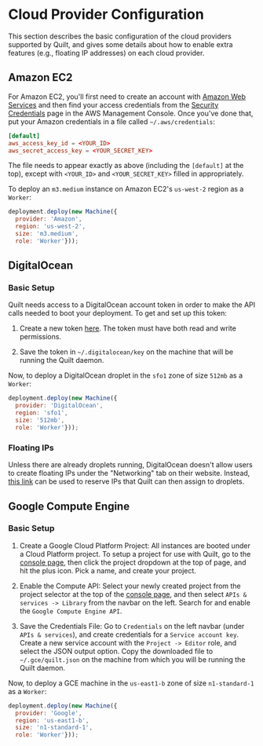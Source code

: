 # Cloud Provider Configuration

This section describes the basic configuration of the cloud providers supported
by Quilt, and gives some details about how to enable extra features (e.g.,
floating IP addresses) on each cloud provider.

## Amazon EC2

For Amazon EC2, you'll first need to create an account with [Amazon Web
Services](https://aws.amazon.com/ec2/) and then find your access credentials
from the [Security Credentials](https://console.aws.amazon.com/iam/home?#security_credential)
page in the AWS Management Console. Once you've done that, put your Amazon
credentials in a file called `~/.aws/credentials`:

```conf
[default]
aws_access_key_id = <YOUR_ID>
aws_secret_access_key = <YOUR_SECRET_KEY>
```

The file needs to appear exactly as above (including the `[default]` at the
top), except with `<YOUR_ID>` and `<YOUR_SECRET_KEY>` filled in appropriately.

To deploy an `m3.medium` instance on Amazon EC2's `us-west-2` region as a
`Worker`:

```javascript
deployment.deploy(new Machine({
  provider: 'Amazon',
  region: 'us-west-2',
  size: 'm3.medium',
  role: 'Worker'}));
```

## DigitalOcean

### Basic Setup

Quilt needs access to a DigitalOcean account token in order to make the API
calls needed to boot your deployment. To get and set up this token:

1. Create a new token [here](https://cloud.digitalocean.com/settings/api/tokens).
   The token must have both read and write permissions.

2. Save the token in `~/.digitalocean/key` on the machine that will be running
   the Quilt daemon.

Now, to deploy a DigitalOcean droplet in the `sfo1` zone of size `512mb` as a
`Worker`:

```javascript
deployment.deploy(new Machine({
  provider: 'DigitalOcean',
  region: 'sfo1',
  size: '512mb',
  role: 'Worker'}));
```

### Floating IPs

Unless there are already droplets running, DigitalOcean doesn't allow users to
create floating IPs under the "Networking" tab on their website. Instead, [this
link](https://cloud.digitalocean.com/networking/floating_ips/datacenter) can be
used to reserve IPs that Quilt can then assign to droplets.

## Google Compute Engine

### Basic Setup

1. Create a Google Cloud Platform Project: All instances are booted under a
   Cloud Platform project. To setup a project for use with Quilt, go to the
   [console page](http://console.cloud.google.com), then click the project
   dropdown at the top of page, and hit the plus icon. Pick a name, and create
   your project.

2. Enable the Compute API: Select your newly created project from the project
   selector at the top of the [console page](http://console.cloud.google.com),
   and then select `APIs & services -> Library` from the navbar on the left. Search
   for and enable the `Google Compute Engine API`.

3. Save the Credentials File: Go to `Credentials` on the left navbar (under `APIs
   & services`), and create credentials for a `Service account key`. Create a new
   service account with the `Project -> Editor` role, and select the JSON output
   option. Copy the downloaded file to `~/.gce/quilt.json` on the machine from
   which you will be running the Quilt daemon.

Now, to deploy a GCE machine in the `us-east1-b` zone of size
`n1-standard-1` as a `Worker`:

```javascript
deployment.deploy(new Machine({
  provider: 'Google',
  region: 'us-east1-b',
  size: 'n1-standard-1',
  role: 'Worker'}));
```
